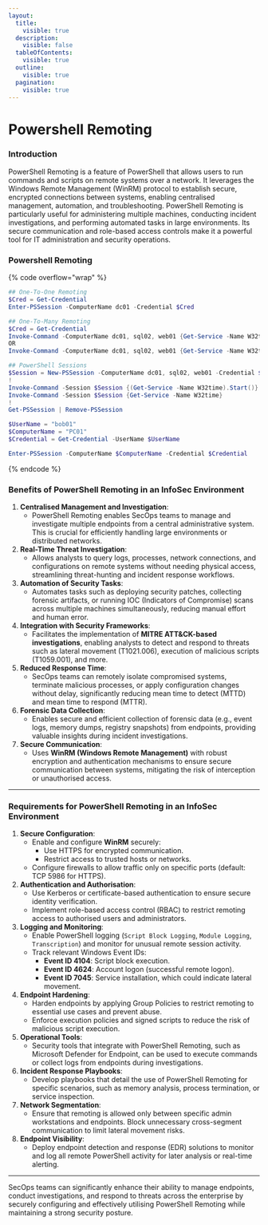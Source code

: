 ```yaml
---
layout:
  title:
    visible: true
  description:
    visible: false
  tableOfContents:
    visible: true
  outline:
    visible: true
  pagination:
    visible: true
---
```


# Powershell Remoting

### Introduction

PowerShell Remoting is a feature of PowerShell that allows users to run commands and scripts on remote systems over a network. It leverages the Windows Remote Management (WinRM) protocol to establish secure, encrypted connections between systems, enabling centralised management, automation, and troubleshooting. PowerShell Remoting is particularly useful for administering multiple machines, conducting incident investigations, and performing automated tasks in large environments. Its secure communication and role-based access controls make it a powerful tool for IT administration and security operations.

### Powershell Remoting

{% code overflow="wrap" %}
```powershell
## One-To-One Remoting
$Cred = Get-Credential
Enter-PSSession -ComputerName dc01 -Credential $Cred

## One-To-Many Remoting
$Cred = Get-Credential
Invoke-Command -ComputerName dc01, sql02, web01 {Get-Service -Name W32time} -Credential $Cred
OR
Invoke-Command -ComputerName dc01, sql02, web01 {Get-Service -Name W32time} -Credential $Cred | Get-Member

## PowerShell Sessions
$Session = New-PSSession -ComputerName dc01, sql02, web01 -Credential $Cred
!
Invoke-Command -Session $Session {(Get-Service -Name W32time).Start()}
Invoke-Command -Session $Session {Get-Service -Name W32time}
!
Get-PSSession | Remove-PSSession

$UserName = "bob01"
$ComputerName = "PC01"
$Credential = Get-Credential -UserName $UserName

Enter-PSSession -ComputerName $ComputerName -Credential $Credential
```
{% endcode %}

### **Benefits of PowerShell Remoting in an InfoSec Environment**

1. **Centralised Management and Investigation**:
   * PowerShell Remoting enables SecOps teams to manage and investigate multiple endpoints from a central administrative system. This is crucial for efficiently handling large environments or distributed networks.
2. **Real-Time Threat Investigation**:
   * Allows analysts to query logs, processes, network connections, and configurations on remote systems without needing physical access, streamlining threat-hunting and incident response workflows.
3. **Automation of Security Tasks**:
   * Automates tasks such as deploying security patches, collecting forensic artifacts, or running IOC (Indicators of Compromise) scans across multiple machines simultaneously, reducing manual effort and human error.
4. **Integration with Security Frameworks**:
   * Facilitates the implementation of **MITRE ATT\&CK-based investigations**, enabling analysts to detect and respond to threats such as lateral movement (T1021.006), execution of malicious scripts (T1059.001), and more.
5. **Reduced Response Time**:
   * SecOps teams can remotely isolate compromised systems, terminate malicious processes, or apply configuration changes without delay, significantly reducing mean time to detect (MTTD) and mean time to respond (MTTR).
6. **Forensic Data Collection**:
   * Enables secure and efficient collection of forensic data (e.g., event logs, memory dumps, registry snapshots) from endpoints, providing valuable insights during incident investigations.
7. **Secure Communication**:
   * Uses **WinRM (Windows Remote Management)** with robust encryption and authentication mechanisms to ensure secure communication between systems, mitigating the risk of interception or unauthorised access.

***

### **Requirements for PowerShell Remoting in an InfoSec Environment**

1. **Secure Configuration**:
   * Enable and configure **WinRM** securely:
     * Use HTTPS for encrypted communication.
     * Restrict access to trusted hosts or networks.
   * Configure firewalls to allow traffic only on specific ports (default: TCP 5986 for HTTPS).
2. **Authentication and Authorisation**:
   * Use Kerberos or certificate-based authentication to ensure secure identity verification.
   * Implement role-based access control (RBAC) to restrict remoting access to authorised users and administrators.
3. **Logging and Monitoring**:
   * Enable PowerShell logging (`Script Block Logging`, `Module Logging`, `Transcription`) and monitor for unusual remote session activity.
   * Track relevant Windows Event IDs:
     * **Event ID 4104**: Script block execution.
     * **Event ID 4624**: Account logon (successful remote logon).
     * **Event ID 7045**: Service installation, which could indicate lateral movement.
4. **Endpoint Hardening**:
   * Harden endpoints by applying Group Policies to restrict remoting to essential use cases and prevent abuse.
   * Enforce execution policies and signed scripts to reduce the risk of malicious script execution.
5. **Operational Tools**:
   * Security tools that integrate with PowerShell Remoting, such as Microsoft Defender for Endpoint, can be used to execute commands or collect logs from endpoints during investigations.
6. **Incident Response Playbooks**:
   * Develop playbooks that detail the use of PowerShell Remoting for specific scenarios, such as memory analysis, process termination, or service inspection.
7. **Network Segmentation**:
   * Ensure that remoting is allowed only between specific admin workstations and endpoints. Block unnecessary cross-segment communication to limit lateral movement risks.
8. **Endpoint Visibility**:
   * Deploy endpoint detection and response (EDR) solutions to monitor and log all remote PowerShell activity for later analysis or real-time alerting.

***

SecOps teams can significantly enhance their ability to manage endpoints, conduct investigations, and respond to threats across the enterprise by securely configuring and effectively utilising PowerShell Remoting while maintaining a strong security posture.
